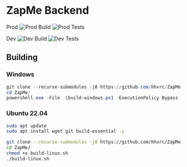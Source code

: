 # ZapMe Backend

Prod
![Prod Build](https://github.com/hhvrc/ZapMe/actions/workflows/build.yml/badge.svg?branch=master)
![Prod Tests](https://github.com/hhvrc/ZapMe/actions/workflows/test.yml/badge.svg?branch=master)

Dev
![Dev Build](https://github.com/hhvrc/ZapMe/actions/workflows/build.yml/badge.svg?branch=dev)
![Dev Tests](https://github.com/hhvrc/ZapMe/actions/workflows/test.yml/badge.svg?branch=dev)

## Building

### Windows
```ps1
git clone --recurse-submodules -j8 https://github.com/hhvrc/ZapMe
cd ZapMe/
powershell.exe -File .\build-windows.ps1 -ExecutionPolicy Bypass
```

### Ubuntu 22.04
```bash
sudo apt update
sudo apt install wget git build-essential -y

git clone --recurse-submodules -j8 https://github.com/hhvrc/ZapMe
cd ZapMe/
chmod +x build-linux.sh
./build-linux.sh
```
